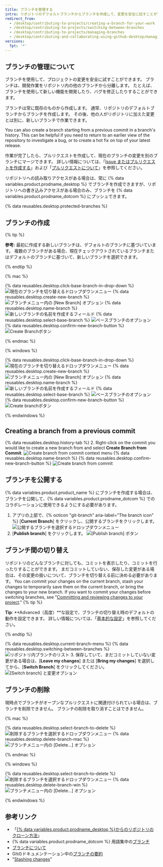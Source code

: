 ```yaml
---
title: ブランチを管理する
intro: リポジトリのデフォルトブランチからブランチを作成して、変更を安全に試すことができます。
redirect_from:
  - /desktop/contributing-to-projects/creating-a-branch-for-your-work
  - /desktop/contributing-to-projects/switching-between-branches
  - /desktop/contributing-to-projects/managing-branches
  - /desktop/contributing-and-collaborating-using-github-desktop/managing-branches
versions:
  fpt: '*'
---
```


## ブランチの管理について
ブランチを使用して、プロジェクトの変更を安全に試すことができます。 ブランチは、開発作業をリポジトリ内の他のブランチから分離します。 たとえば、ブランチを使用して新しい機能を開発したり、バグを修正したりすることができます。

ブランチは常に既存のものから作成します。 通常、リポジトリのデフォルトブランチからブランチを作成します。 その後、他の人がリポジトリに加えた変更とは別に、新しいブランチで作業できます。

You can also create a branch starting from a previous commit in a branch's history. This can be helpful if you need to return to an earlier view of the repository to investigate a bug, or to create a hot fix on top of your latest release.

作業が完了したら、プルリクエストを作成して、現在のブランチの変更を別のブランチにマージできます。 詳しい情報については、「[Issue またはプルリクエストを作成する](/desktop/contributing-to-projects/creating-an-issue-or-pull-request)」および「[プルリクエストについて](/articles/about-pull-requests)」を参照してください。

リポジトリへの読み取りアクセスがある場合は、常に {% data variables.product.prodname_desktop %} でブランチを作成できますが、リポジトリへの書き込みアクセスがある場合のみ、ブランチを {% data variables.product.prodname_dotcom %} にプッシュできます。

{% data reusables.desktop.protected-branches %}

## ブランチの作成

{% tip %}

**参考:** 最初に作成する新しいブランチは、デフォルトのブランチに基づいています。 複数のブランチがある場合、現在チェックアウトされているブランチまたはデフォルトのブランチに基づいて、新しいブランチを選択できます。

{% endtip %}

{% mac %}

{% data reusables.desktop.click-base-branch-in-drop-down %}
  ![現在のブランチを切り替えるドロップダウンメニュー](/assets/images/help/desktop/select-branch-from-dropdown.png)
{% data reusables.desktop.create-new-branch %}
  ![ブランチメニュー内の [New Branch] オプション](/assets/images/help/desktop/new-branch-button-mac.png)
{% data reusables.desktop.name-branch %}
  ![新しいブランチの名前を作成するフィールド](/assets/images/help/desktop/create-branch-name-mac.png)
{% data reusables.desktop.select-base-branch %}
  ![ベースブランチのオプション](/assets/images/help/desktop/create-branch-choose-branch-mac.png)
{% data reusables.desktop.confirm-new-branch-button %}
  ![Create Branchボタン](/assets/images/help/desktop/create-branch-button-mac.png)

{% endmac %}

{% windows %}

{% data reusables.desktop.click-base-branch-in-drop-down %}
  ![現在のブランチを切り替えるドロップダウンメニュー](/assets/images/help/desktop/click-branch-in-drop-down-win.png)
{% data reusables.desktop.create-new-branch %}
  ![ブランチメニュー内の [New Branch] オプション](/assets/images/help/desktop/new-branch-button-win.png)
{% data reusables.desktop.name-branch %}
  ![新しいブランチの名前を作成するフィールド](/assets/images/help/desktop/create-branch-name-win.png)
{% data reusables.desktop.select-base-branch %}
  ![ベースブランチのオプション](/assets/images/help/desktop/create-branch-choose-branch-win.png)
{% data reusables.desktop.confirm-new-branch-button %}
  ![Create branchボタン](/assets/images/help/desktop/create-branch-button-win.png)

{% endwindows %}

## Creating a branch from a previous commit

{% data reusables.desktop.history-tab %}
2. Right-click on the commit you would like to create a new branch from and select **Create Branch from Commit**. ![Create branch from commit context menu](/assets/images/help/desktop/create-branch-from-commit-context-menu.png)
{% data reusables.desktop.name-branch %}
{% data reusables.desktop.confirm-new-branch-button %}
  ![Create branch from commit](/assets/images/help/desktop/create-branch-from-commit-overview.png)

## ブランチを公開する

{% data variables.product.product_name %} にブランチを作成する場合は、ブランチを公開して、{% data variables.product.prodname_dotcom %} でのコラボレーションに使用できるようにする必要があります。

1. アプリの上部で、{% octicon "git-branch" aria-label="The branch icon" %} [**Current Branch**] をクリックし、公開するブランチをクリックします。 ![公開するブランチを選択するドロップダウンメニュー](/assets/images/help/desktop/select-branch-from-dropdown.png)
2. [**Publish branch**] をクリックします。 ![[Publish branch] ボタン](/assets/images/help/desktop/publish-branch-button.png)

## ブランチ間の切り替え
リポジトリのどんなブランチに対しても、コミットを表示したり、コミットを行ったりすることができます。 まだコミットしていない、保存した変更がある場合は、その変更の扱いについて、ブランチを切り替える前に決める必要があります。 You can commit your changes on the current branch, stash your changes to temporarily save them on the current branch, or bring the changes to your new branch. If you want to commit your changes before switching branches, see "[Committing and reviewing changes to your project](/desktop/contributing-to-projects/committing-and-reviewing-changes-to-your-project)."
{% tip %}

**Tip**: **Advanced（高度）**な設定で、ブランチの切り替え時のデフォルトの動作を設定できます。 詳しい情報については、「[基本的な設定](/desktop/getting-started-with-github-desktop/configuring-basic-settings)」を参照してください。

{% endtip %}

{% data reusables.desktop.current-branch-menu %}
{% data reusables.desktop.switching-between-branches %}
  ![リポジトリ内ブランチのリスト](/assets/images/help/desktop/select-branch-from-dropdown.png)
3. 保存していて、まだコミットしていない変更がある場合は、[**Leave my changes**] または [**Bring my changes**] を選択してから、[**Switch Branch**] をクリックしてください。 ![[Switch branch] と変更オプション](/assets/images/help/desktop/stash-changes-options.png)

## ブランチの削除

現時点でブランチがオープンなプルリクエストに関連付けられている場合は、ブランチを削除できません。 ブランチの削除を取り消すことはできません。

{% mac %}

{% data reusables.desktop.select-branch-to-delete %}
  ![削除するブランチを選択するドロップダウンメニュー](/assets/images/help/desktop/select-branch-from-dropdown.png)
{% data reusables.desktop.delete-branch-mac %}
  ![ブランチメニュー内の [Delete...] オプション](/assets/images/help/desktop/delete-branch-mac.png)

{% endmac %}

{% windows %}

{% data reusables.desktop.select-branch-to-delete %}
  ![削除するブランチを選択するドロップダウンメニュー](/assets/images/help/desktop/select-branch-from-dropdown.png)
{% data reusables.desktop.delete-branch-win %}
  ![ブランチメニュー内の [Delete...] オプション](/assets/images/help/desktop/delete-branch-win.png)

{% endwindows %}

## 参考リンク

- 「[{% data variables.product.prodname_desktop %}からのリポジトリのクローン方法](/desktop/guides/contributing-to-projects/cloning-a-repository-from-github-to-github-desktop)」
- {% data variables.product.prodname_dotcom %} 用語集中の[ブランチ](/articles/github-glossary/#branch)
- [ブランチについて](/articles/about-branches)
- Gitのドキュメンテーション中の[ブランチの要約](https://git-scm.com/book/en/v2/Git-Branching-Branches-in-a-Nutshell)
- "[Stashing changes](/desktop/contributing-and-collaborating-using-github-desktop/stashing-changes)"
